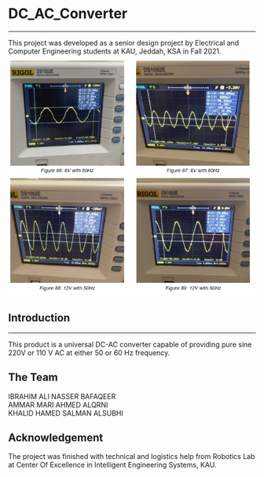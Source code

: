 # DC_AC_Converter
_____  

This project was developed as a senior design project by Electrical and Computer Engineering students at KAU, Jeddah, KSA in Fall 2021.  
![Alt text](waveforms.png)


## Introduction
_____  

This product is a universal DC-AC converter capable of providing pure sine 220V or 110 V AC at either 50 or 60 Hz frequency. 


## The Team
IBRAHIM ALI NASSER BAFAQEER  
AMMAR MARI AHMED ALQRNI  
KHALID HAMED SALMAN ALSUBHI  

## Acknowledgement
The project was finished with technical and logistics help from Robotics Lab at Center Of Excellence in Intelligent Engineering Systems, KAU.    
